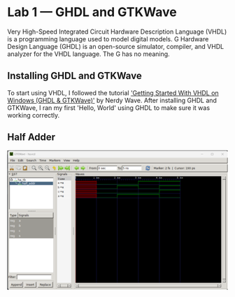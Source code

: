 # Lab 1 — GHDL and GTKWave
Very High-Speed Integrated Circuit Hardware Description Language (VHDL) is a programming language used to model digital models.
G Hardware Design Language (GHDL) is an open-source simulator, compiler, and VHDL analyzer for the VHDL language. The G has no meaning.
## Installing GHDL and GTKWave
To start using VHDL, I followed the tutorial ['Getting Started With VHDL on Windows (GHDL & GTKWave)'](https://www.youtube.com/watch?v=H2GyAIYwZbw) by Nerdy Wave.
After installing GHDL and GTKWave, I ran my first 'Hello, World' using GHDL to make sure it was working correctly.

## Half Adder
![](half_adder.png)

